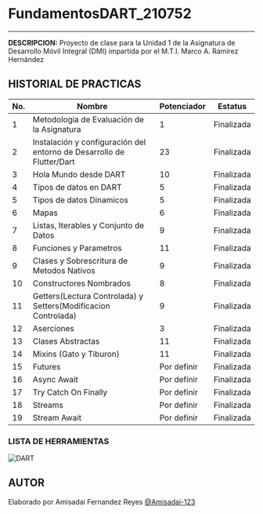 # FundamentosDART_210752
----

**DESCRIPCION:**
Proyecto de clase para la Unidad 1 de la Asignatura de Desarrollo Móvil Integral (DMI) impartida por el M.T.I. Marco A. Ramírez Hernández

## HISTORIAL DE PRACTICAS

|No.|Nombre |Potenciador |Estatus |
|-- |-- |-- |-- |
|1 |Metodologia de Evaluación de la Asignatura |1 |Finalizada |
|2 |Instalación y configuración del entorno de Desarrollo de Flutter/Dart |23 |Finalizada |
|3 |Hola Mundo desde DART |10 |Finalizada |
|4 |Tipos de datos en DART |5 |Finalizada |
|5 |Tipos de datos Dinamicos |5 |Finalizada |
|6 |Mapas |6 |Finalizada |
|7 |Listas, Iterables y Conjunto de Datos |9 |Finalizada |
|8 |Funciones y Parametros |11 | Finalizada|
|9 |Clases y Sobrescritura de Metodos Nativos |9 | Finalizada |
|10 |Constructores Nombrados |8| Finalizada |
|11 |Getters(Lectura Controlada) y Setters(Modificacion Controlada) |9 |Finalizada |
|12 |Aserciones |3 |Finalizada |
|13 |Clases Abstractas |11 |Finalizada|
|14 |Mixins (Gato y Tiburon) |11 |Finalizada |
|15 |Futures |Por definir |Finalizada|
|16 |Async Await |Por definir |Finalizada|
|17 |Try Catch On Finally |Por definir |Finalizada|
|18 |Streams |Por definir |Finalizada|
|19 |Stream Await |Por definir |Finalizada|


### LISTA DE HERRAMIENTAS
![DART](https://img.shields.io/badge/Dart-0175C2?style=for-the-badge&logo=dart&logoColor=white)
## AUTOR
Elaborado por Amisadai Fernandez Reyes [@Amisadai-123](https://github.com/Amisadai-123)